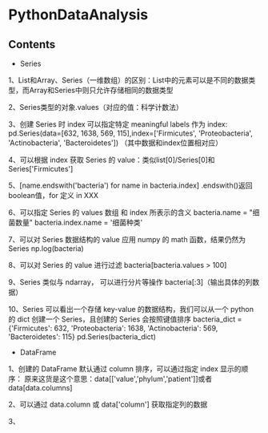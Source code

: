 # PythonDataAnalysis

## Contents

- Series

1、List和Array、Series（一维数组）的区别：List中的元素可以是不同的数据类型，而Array和Series中则只允许存储相同的数据类型

2、Series类型的对象.values（对应的值：科学计数法）

3、创建 Series 时 index 可以指定特定 meaningful labels 作为 index:
  pd.Series(data=[632, 1638, 569, 115],index=['Firmicutes', 'Proteobacteria', 'Actinobacteria', 'Bacteroidetes']) （其中数据和index位置相对应）

4、可以根据 index 获取 Series 的 value：类似list[0]/Series[0]和Series['Firmicutes']

5、[name.endswith('bacteria') for name in bacteria.index]
  .endswith()返回boolean值，for 定义 in XXX

6、可以指定 Series 的 values 数组 和 index 所表示的含义
  bacteria.name = "细菌数量" bacteria.index.name = '细菌种类'

7、可以对 Series 数据结构的 value 应用 numpy 的 math 函数，结果仍然为 Series
  np.log(bacteria)

8、可以对 Series 的 value 进行过滤
  bacteria[bacteria.values > 100]

9、Series 类似与 ndarray， 可以进行分片等操作
  bacteria[:3]（输出具体的列数据）

10、Series 可以看出一个存储 key-value 的数据结构，我们可以从一个 python 的 dict 创建一个 Series，且创建的 Series 会按照键值排序
  bacteria_dict = {'Firmicutes': 632, 'Proteobacteria': 1638, 'Actinobacteria': 569, 'Bacteroidetes': 115} pd.Series(bacteria_dict)

- DataFrame

1、创建的 DataFrame 默认通过 column 排序，可以通过指定 index 显示的顺序：
  原来这货是这个意思：data[['value','phylum','patient']]或者data[data.columns]

2、可以通过 data.column 或 data['column'] 获取指定列的数据

3、

